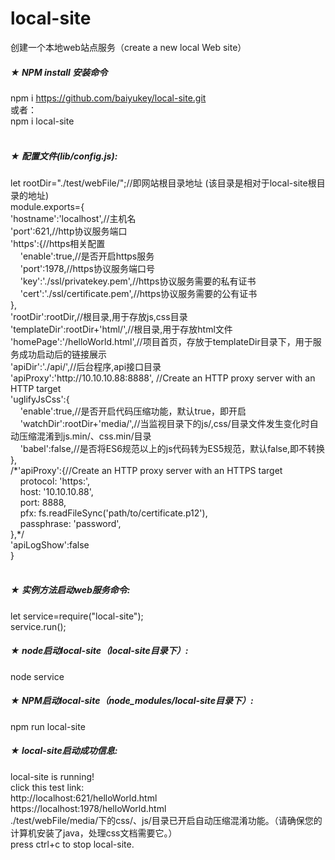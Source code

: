 # local-site<br>
创建一个本地web站点服务（create a new local Web site）
##### ★ NPM install 安装命令
npm i https://github.com/baiyukey/local-site.git<br>
或者：<br>
npm i local-site<br><br>
##### ★ 配置文件(lib/config.js):
let rootDir="./test/webFile/";//即网站根目录地址 (该目录是相对于local-site根目录的地址)<br>
module.exports={<br>
  'hostname':'localhost',//主机名<br>
    'port':621,//http协议服务端口<br>
    'https':{//https相关配置<br>
    &nbsp;&nbsp;&nbsp;&nbsp;'enable':true,//是否开启https服务<br>
    &nbsp;&nbsp;&nbsp;&nbsp;'port':1978,//https协议服务端口号<br>
    &nbsp;&nbsp;&nbsp;&nbsp;'key':'./ssl/privatekey.pem',//https协议服务需要的私有证书<br>
    &nbsp;&nbsp;&nbsp;&nbsp;'cert':'./ssl/certificate.pem',//https协议服务需要的公有证书<br>
    },<br>
    'rootDir':rootDir,//根目录,用于存放js,css目录<br>
    'templateDir':rootDir+'html/',//根目录,用于存放html文件<br>
    'homePage':'/helloWorld.html',//项目首页，存放于templateDir目录下，用于服务成功启动后的链接展示<br>
    'apiDir':'./api/',//后台程序,api接口目录<br>
    'apiProxy':'http:/\/10.10.10.88:8888'\, //Create an HTTP proxy server with an HTTP target<br>
    'uglifyJsCss':{<br>
    &nbsp;&nbsp;&nbsp;&nbsp;'enable':true,//是否开启代码压缩功能，默认true，即开启<br>
    &nbsp;&nbsp;&nbsp;&nbsp;'watchDir':rootDir+'media/',//当监视目录下的js/,css/目录文件发生变化时自动压缩混淆到js.min/、css.min/目录<br>
    &nbsp;&nbsp;&nbsp;&nbsp;'babel':false,//是否将ES6规范以上的js代码转为ES5规范，默认false,即不转换<br>
    },<br>
    /\*'apiProxy':{//Create an HTTP proxy server with an HTTPS target<br>
     &nbsp;&nbsp;&nbsp;&nbsp;protocol: 'https:',<br>
     &nbsp;&nbsp;&nbsp;&nbsp;host: '10.10.10.88',<br>
     &nbsp;&nbsp;&nbsp;&nbsp;port: 8888,<br>
     &nbsp;&nbsp;&nbsp;&nbsp;pfx: fs.readFileSync('path/to/certificate.p12'),<br>
     &nbsp;&nbsp;&nbsp;&nbsp;passphrase: 'password',<br>
     },\*/<br>
    'apiLogShow':false<br>
  }<br><br>
##### ★ 实例方法启动web服务命令:
let service=require("local-site");<br>
service.run();<br>
##### ★ node启动local-site（local-site目录下）:
node service
##### ★ NPM启动local-site（node_modules/local-site目录下）:
npm run local-site
##### ★ local-site启动成功信息:
local-site is running!<br>
click this test link:<br>
http:/\/localhost:621/helloWorld.html<br>
https:/\/localhost:1978/helloWorld.html<br>
./test/webFile/media/下的css/、js/目录已开启自动压缩混淆功能。（请确保您的计算机安装了java，处理css文档需要它。）<br>
press ctrl+c to stop local-site.<br>


